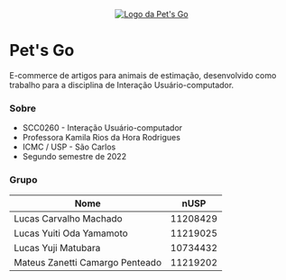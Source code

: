 <div align="center">
  <a href="https://yujimatubara.github.io/Pet-s-Go/">
    <img src="https://imgur.com/ccVaDXY.png" alt="Logo da Pet's Go" />
  </a>
</div>

# Pet's Go
E-commerce de artigos para animais de estimação, desenvolvido como trabalho para a disciplina de Interação Usuário-computador.

### Sobre
- SCC0260 - Interação Usuário-computador
- Professora Kamila Rios da Hora Rodrigues
- ICMC / USP - São Carlos
- Segundo semestre de 2022

### Grupo
| Nome                            | nUSP     |
|---------------------------------|:--------:|
| Lucas Carvalho Machado          | 11208429 |
| Lucas Yuiti Oda Yamamoto        | 11219025 |
| Lucas Yuji Matubara             | 10734432 |
| Mateus Zanetti Camargo Penteado | 11219202 |
